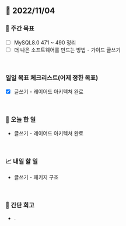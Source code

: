 ## 📅 2022/11/04


### 👏 주간 목표

- [ ] MySQL8.0 471 ~ 490 정리
- [ ] 더 나은 소프트웨어를 만드는 방법 - 가이드 글쓰기

<br/>

### 일일 목표 체크리스트(어제 정한 목표)

- [x] 글쓰기 - 레이어드 아키텍쳐 완료

<br/>

### 💯 오늘 한 일

- 글쓰기 - 레이어드 아키텍쳐 완료

<br/>

### 📈 내일 할 일

- 글쓰기 - 패키지 구조

<br/>

### 🤔 간단 회고

- .